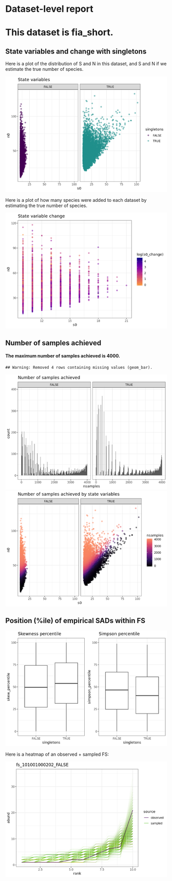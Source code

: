 Dataset-level report
================

This dataset is fia\_short.
===========================

State variables and change with singletons
------------------------------------------

Here is a plot of the distribution of S and N in this dataset, and S and N if we estimate the true number of species.

![](fia_short_report_files/figure-markdown_github/statevars-1.png)

Here is a plot of how many species were added to each dataset by estimating the true number of species.

![](fia_short_report_files/figure-markdown_github/sv%20change-1.png)

Number of samples achieved
--------------------------

#### The maximum number of samples achieved is 4000.

    ## Warning: Removed 4 rows containing missing values (geom_bar).

![](fia_short_report_files/figure-markdown_github/plot%20nb%20samples-1.png)![](fia_short_report_files/figure-markdown_github/plot%20nb%20samples-2.png)

Position (%ile) of empirical SADs within FS
-------------------------------------------

![](fia_short_report_files/figure-markdown_github/empirical%20positions-1.png)

Here is a heatmap of an observed + sampled FS:

![](fia_short_report_files/figure-markdown_github/example%20heatmap-1.png)
